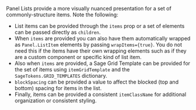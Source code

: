 Panel Lists provide a more visually nuanced presentation for a set of commonly-structure items. Note the following:

- List items can be provided through the `items` prop or a set of elements can be passed directly as `children`.
- When `items` are provided you can also have them automatically wrapped as `Panel.ListItem` elements by passing `wrapItems={true}`. You do not need this if the items have their own wrapping elements such as if they are a custom component or specific kind of list item.
- Also when `items` are provided, a Sage Grid Template can be provided for the set of items using `itemGridTemplate` and the `SageTokens.GRID_TEMPLATES` dictionary.
- `blockSpacing` can be provided a value to affect the blocked (top and bottom) spacing for items in the list.
- Finally, items can be provided a consistent `itemClassName` for additional organization or consistent styling.
